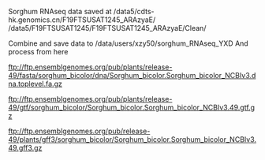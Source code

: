 
Sorghum RNAseq data saved at 
/data5/cdts-hk.genomics.cn/F19FTSUSAT1245_ARAzyaE/
/data5/F19FTSUSAT1245/F19FTSUSAT1245_ARAzyaE/Clean/

Combine and save data to 
/data/users/xzy50/sorghum_RNAseq_YXD
And process from here 

ftp://ftp.ensemblgenomes.org/pub/plants/release-49/fasta/sorghum_bicolor/dna/Sorghum_bicolor.Sorghum_bicolor_NCBIv3.dna.toplevel.fa.gz

ftp://ftp.ensemblgenomes.org/pub/plants/release-49/gtf/sorghum_bicolor/Sorghum_bicolor.Sorghum_bicolor_NCBIv3.49.gtf.gz

ftp://ftp.ensemblgenomes.org/pub/release-49/plants/gff3/sorghum_bicolor/Sorghum_bicolor.Sorghum_bicolor_NCBIv3.49.gff3.gz
